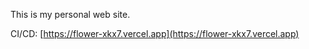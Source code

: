This is my personal web site.

CI/CD: [https://flower-xkx7.vercel.app](https://flower-xkx7.vercel.app)
